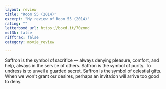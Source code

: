 ```yaml
---
layout: review
title: "Room 55 (2014)"
excerpt: "My review of Room 55 (2014)"
rating: ""
letterboxd_url: https://boxd.it/70zmnd
mst3k: false
rifftrax: false
category: movie_review

---
```


Saffron is the symbol of sacrifice — always denying pleasure, comfort, and help, always in the service of others. Saffron is the symbol of purity. To undress is to unveil a guarded secret. Saffron is the symbol of celestial gifts. When we won't grant our desires, perhaps an invitation will arrive too good to deny.